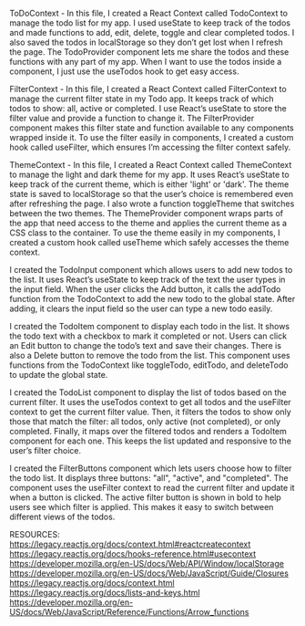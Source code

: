 ToDoContext - In this file, I created a React Context called TodoContext to manage the todo list for my app. I used useState to keep track of the todos and made functions to add, edit, delete, toggle and clear completed todos. I also saved the todos in localStorage so they don’t get lost when I refresh the page. The TodoProvider component lets me share the todos and these functions with any part of my app. When I want to use the todos inside a component, I just use the useTodos hook to get easy access.

FilterContext - In this file, I created a React Context called FilterContext to manage the current filter state in my Todo app. It keeps track of which todos to show: all, active or completed. I use React’s useState to store the filter value and provide a function to change it. The FilterProvider component makes this filter state and function available to any components wrapped inside it. To use the filter easily in components, I created a custom hook called useFilter, which ensures I’m accessing the filter context safely.

ThemeContext - In this file, I created a React Context called ThemeContext to manage the light and dark theme for my app. It uses React’s useState to keep track of the current theme, which is either 'light' or 'dark'. The theme state is saved to localStorage so that the user’s choice is remembered even after refreshing the page. I also wrote a function toggleTheme that switches between the two themes. The ThemeProvider component wraps parts of the app that need access to the theme and applies the current theme as a CSS class to the container. To use the theme easily in my components, I created a custom hook called useTheme which safely accesses the theme context.

I created the TodoInput component which allows users to add new todos to the list. It uses React’s useState to keep track of the text the user types in the input field. When the user clicks the Add button, it calls the addTodo function from the TodoContext to add the new todo to the global state. After adding, it clears the input field so the user can type a new todo easily.

I created the TodoItem component to display each todo in the list. It shows the todo text with a checkbox to mark it completed or not. Users can click an Edit button to change the todo’s text and save their changes. There is also a Delete button to remove the todo from the list. This component uses functions from the TodoContext like toggleTodo, editTodo, and deleteTodo to update the global state.

I created the TodoList component to display the list of todos based on the current filter. It uses the useTodos context to get all todos and the useFilter context to get the current filter value. Then, it filters the todos to show only those that match the filter: all todos, only active (not completed), or only completed. Finally, it maps over the filtered todos and renders a TodoItem component for each one. This keeps the list updated and responsive to the user’s filter choice.

I created the FilterButtons component which lets users choose how to filter the todo list. It displays three buttons: "all", "active", and "completed". The component uses the useFilter context to read the current filter and update it when a button is clicked. The active filter button is shown in bold to help users see which filter is applied. This makes it easy to switch between different views of the todos.

RESOURCES:
https://legacy.reactjs.org/docs/context.html#reactcreatecontext   
https://legacy.reactjs.org/docs/hooks-reference.html#usecontext 
https://developer.mozilla.org/en-US/docs/Web/API/Window/localStorage 
https://developer.mozilla.org/en-US/docs/Web/JavaScript/Guide/Closures 
https://legacy.reactjs.org/docs/context.html 
https://legacy.reactjs.org/docs/lists-and-keys.html 
https://developer.mozilla.org/en-US/docs/Web/JavaScript/Reference/Functions/Arrow_functions 